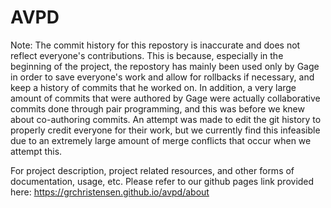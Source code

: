 # AVPD

Note: The commit history for this repostory is inaccurate and does not reflect everyone's contributions. This is because, especially in the beginning of the project, the repostory has mainly been used only by Gage in order to save everyone's work and allow for rollbacks if necessary, and keep a history of commits that he worked on. In addition, a very large amount of commits that were authored by Gage were actually collaborative commits done through pair programming, and this was before we knew about co-authoring commits. An attempt was made to edit the git history to properly credit everyone for their work, but we currently find this infeasible due to an extremely large amount of merge conflicts that occur when we attempt this.

For project description, project related resources, and other forms of documentation, usage, etc. Please refer to our github pages link provided here: https://grchristensen.github.io/avpd/about
